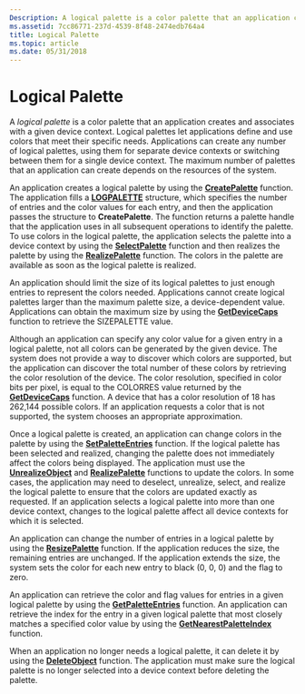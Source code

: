 ```yaml
---
Description: A logical palette is a color palette that an application creates and associates with a given device context.
ms.assetid: 7cc86771-237d-4539-8f48-2474edb764a4
title: Logical Palette
ms.topic: article
ms.date: 05/31/2018
---
```


# Logical Palette

A *logical palette* is a color palette that an application creates and associates with a given device context. Logical palettes let applications define and use colors that meet their specific needs. Applications can create any number of logical palettes, using them for separate device contexts or switching between them for a single device context. The maximum number of palettes that an application can create depends on the resources of the system.

An application creates a logical palette by using the [**CreatePalette**](/windows/desktop/api/Wingdi/nf-wingdi-createpalette) function. The application fills a [**LOGPALETTE**](/windows/win32/api/wingdi/ns-wingdi-logpalette) structure, which specifies the number of entries and the color values for each entry, and then the application passes the structure to **CreatePalette**. The function returns a palette handle that the application uses in all subsequent operations to identify the palette. To use colors in the logical palette, the application selects the palette into a device context by using the [**SelectPalette**](/windows/desktop/api/Wingdi/nf-wingdi-selectpalette) function and then realizes the palette by using the [**RealizePalette**](/windows/desktop/api/Wingdi/nf-wingdi-realizepalette) function. The colors in the palette are available as soon as the logical palette is realized.

An application should limit the size of its logical palettes to just enough entries to represent the colors needed. Applications cannot create logical palettes larger than the maximum palette size, a device-dependent value. Applications can obtain the maximum size by using the [**GetDeviceCaps**](/windows/desktop/api/Wingdi/nf-wingdi-getdevicecaps) function to retrieve the SIZEPALETTE value.

Although an application can specify any color value for a given entry in a logical palette, not all colors can be generated by the given device. The system does not provide a way to discover which colors are supported, but the application can discover the total number of these colors by retrieving the color resolution of the device. The color resolution, specified in color bits per pixel, is equal to the COLORRES value returned by the [**GetDeviceCaps**](/windows/desktop/api/Wingdi/nf-wingdi-getdevicecaps) function. A device that has a color resolution of 18 has 262,144 possible colors. If an application requests a color that is not supported, the system chooses an appropriate approximation.

Once a logical palette is created, an application can change colors in the palette by using the [**SetPaletteEntries**](/windows/desktop/api/Wingdi/nf-wingdi-setpaletteentries) function. If the logical palette has been selected and realized, changing the palette does not immediately affect the colors being displayed. The application must use the [**UnrealizeObject**](/windows/desktop/api/Wingdi/nf-wingdi-unrealizeobject) and [**RealizePalette**](/windows/desktop/api/Wingdi/nf-wingdi-realizepalette) functions to update the colors. In some cases, the application may need to deselect, unrealize, select, and realize the logical palette to ensure that the colors are updated exactly as requested. If an application selects a logical palette into more than one device context, changes to the logical palette affect all device contexts for which it is selected.

An application can change the number of entries in a logical palette by using the [**ResizePalette**](/windows/desktop/api/Wingdi/nf-wingdi-resizepalette) function. If the application reduces the size, the remaining entries are unchanged. If the application extends the size, the system sets the color for each new entry to black (0, 0, 0) and the flag to zero.

An application can retrieve the color and flag values for entries in a given logical palette by using the [**GetPaletteEntries**](/windows/desktop/api/Wingdi/nf-wingdi-getpaletteentries) function. An application can retrieve the index for the entry in a given logical palette that most closely matches a specified color value by using the [**GetNearestPaletteIndex**](/windows/desktop/api/Wingdi/nf-wingdi-getnearestpaletteindex) function.

When an application no longer needs a logical palette, it can delete it by using the [**DeleteObject**](/windows/desktop/api/Wingdi/nf-wingdi-deleteobject) function. The application must make sure the logical palette is no longer selected into a device context before deleting the palette.

 

 




